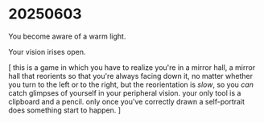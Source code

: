 # 20250603

You become aware of a warm light.

Your vision irises open.

\[ this is a game in which you have to realize you're in a mirror hall, a mirror hall that reorients so that you're always facing down it, no matter whether you turn to the left or to the right, but the reorientation is _slow_, so you _can_ catch glimpses of yourself in your peripheral vision. your only tool is a clipboard and a pencil. only once you've correctly drawn a self-portrait does something start to happen. ]
